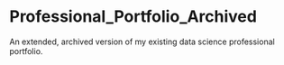 # Professional_Portfolio_Archived
An extended, archived version of my existing data science professional portfolio.
